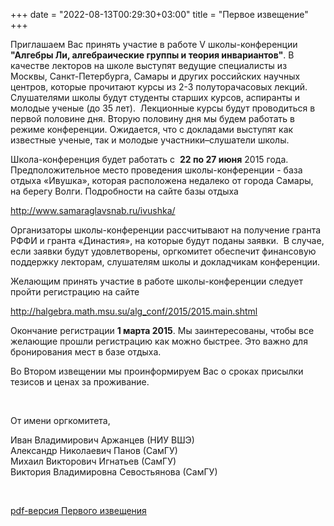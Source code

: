 +++
date = "2022-08-13T00:29:30+03:00"
title = "Первое извещение"
+++

  <p>Приглашаем Вас принять участие в работе V  школы-конференции <strong>&quot;Алгебры Ли, алгебраические группы  и теория инвариантов&quot;</strong>. В качестве лекторов на школе выступят ведущие  специалисты из Москвы, Санкт-Петербурга, Самары и других российских научных  центров, которые прочитают курсы из 2-3 полуторачасовых лекций. Слушателями  школы будут студенты старших курсов, аспиранты и молодые ученые (до 35  лет).  Лекционные курсы будут проводиться  в первой половине дня. Вторую половину дня мы будем работать в режиме  конференции. Ожидается, что с докладами выступят как известные ученые, так и  молодые участники–слушатели школы. </p>
  <p>Школа-конференция будет работать с  <strong>22 по  27 июня</strong> 2015 года. Предположительное место проведения школы-конференции -  база отдыха «Ивушка», которая расположена недалеко от города Самары, на берегу  Волги. Подробности на сайте базы отдыха </p>
  <p><a href="http://www.samaraglavsnab.ru/ivushka/">http://www.samaraglavsnab.ru/ivushka/</a></p>
  <p>Организаторы школы-конференции рассчитывают на получение  гранта РФФИ и гранта «Династия», на которые будут поданы заявки.  В случае, если заявки будут удовлетворены,  оргкомитет обеспечит финансовую поддержку лекторам, слушателям школы и  докладчикам конференции. </p>
  <p>Желающим принять участие в работе школы-конференции следует  пройти регистрацию на сайте   </p>
  <p><a href="2015.main.shtml.html" target="_blank">http://halgebra.math.msu.su/alg_conf/2015/2015.main.shtml</a></p>
  <p>Окончание регистрации <strong>1  марта 2015</strong>. Мы заинтересованы, чтобы все желающие прошли регистрацию как  можно быстрее. Это важно для бронирования мест в базе отдыха. </p>
  <p>Во Втором извещении мы проинформируем Вас о сроках присылки  тезисов и ценах за проживание.</p>
  <p>&nbsp;</p>
  <p>От  имени оргкомитета,</p>
  <p>Иван Владимирович  Аржанцев (НИУ ВШЭ)<br />
    Александр  Николаевич Панов (СамГУ)<br />
    Михаил  Викторович Игнатьев (СамГУ)<br />
    Виктория  Владимировна Севостьянова (СамГУ)</p>
  <p>&nbsp;</p>
  <p><a href="../First_announcement.pdf">pdf-версия Первого извещения</a></p>
